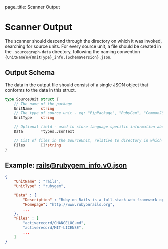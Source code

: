 page_title: Scanner Output

# Scanner Output

The scanner should descend through the directory on which it was invoked,
searching for source units. For every source unit, a file should be created in
the `.sourcegraph-data` directory, following the naming convention
`{UnitName}@{UnitType}_info.{SchemaVersion}.json`.

## Output Schema

The data in the output file should consist of a single JSON object that conforms
to the data in this struct.

```go
type SourceUnit struct {
	// The name of the package
	UnitName	string
	// The type of source unit - eg: "PipPackage", "RubyGem", "CommonJSPackage"
	UnitType	string

	// Optional field - used to store language specific information about the source unit
	Data		*types.JsonText

	// List of files in the SourceUnit, relative to directory in which the scanner was invoked. Can be an empty list. Used to derive blame information
	Files		[]*string
}
```

## Example: rails@rubygem_info.v0.json

```json
{
	"UnitName" : "rails",
	"UnitType" : "rubygem",

	"Data" : {
		"Description" : "Ruby on Rails is a full-stack web framework opt...",
		"Homepage": "http://www.rubyonrails.org",
		...
	},
	"Files" : [
		"activerecord/CHANGELOG.md",
		"activerecord/MIT-LICENSE",
		...
	]
}
```
